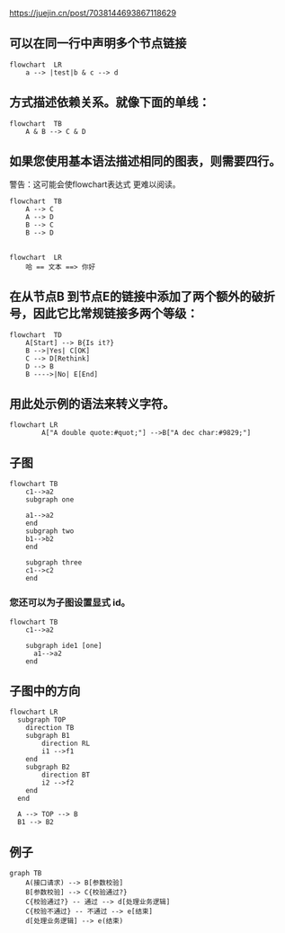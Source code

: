 https://juejin.cn/post/7038144693867118629

## 可以在同一行中声明多个节点链接
```mermaid
flowchart  LR  
	a --> |test|b & c --> d
```

## 方式描述依赖关系。就像下面的单线：
```mermaid
flowchart  TB
	A & B --> C & D   
```
## 如果您使用基本语法描述相同的图表，则需要四行。

警告：这可能会使flowchart表达式 更难以阅读。
```mermaid
flowchart  TB  
	A --> C 
	A --> D 
	B --> C 
	B --> D
```

## 
```mermaid
flowchart  LR  
	哈 == 文本 ==> 你好
```

## 在从节点B 到节点E的链接中添加了两个额外的破折号，因此它比常规链接多两个等级：
```mermaid
flowchart  TD
    A[Start] --> B{Is it?}
    B -->|Yes| C[OK]
    C --> D[Rethink]
    D --> B
    B ---->|No| E[End]
```

## 用此处示例的语法来转义字符。
```mermaid
flowchart LR
        A["A double quote:#quot;"] -->B["A dec char:#9829;"]       

```

## 子图
```mermaid
flowchart TB
    c1-->a2
    subgraph one

    a1-->a2
    end
    subgraph two
    b1-->b2
    end

    subgraph three
    c1-->c2
    end
```

### 您还可以为子图设置显式 id。
```mermaid
flowchart TB
    c1-->a2

    subgraph ide1 [one]
      a1-->a2
    end
```

## 子图中的方向
```mermaid
flowchart LR
  subgraph TOP
    direction TB
    subgraph B1
        direction RL
        i1 -->f1
    end
    subgraph B2
        direction BT
        i2 -->f2
    end
  end

  A --> TOP --> B
  B1 --> B2
```

## 例子
```mermaid
graph TB
    A(接口请求) --> B[参数校验]
    B[参数校验] --> C{校验通过?}
    C{校验通过?} -- 通过 --> d[处理业务逻辑]
    C{校验不通过} -- 不通过 --> e[结束]
    d[处理业务逻辑] --> e(结束)
```